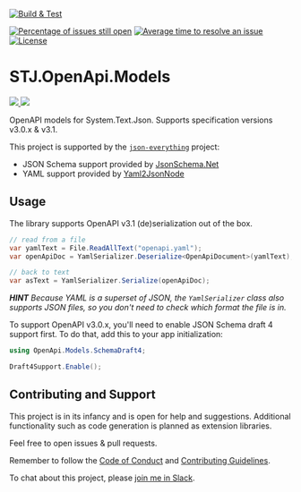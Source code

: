 [![Build & Test](https://github.com/gregsdennis/openapi/actions/workflows/dotnet-core.yml/badge.svg?branch=main&event=push)](https://github.com/gregsdennis/openapi/actions/workflows/dotnet-core.yml)
<!-- [![Test results](https://img.shields.io/endpoint?url=https://gist.githubusercontent.com/gregsdennis/28607f2d276032f4d9a7f2c807e44df7/raw/test-results-badge.json)](https://github.com/gregsdennis/json-everything/actions?query=workflow%3A%22Build+%26+Test%22) -->
[![Percentage of issues still open](http://isitmaintained.com/badge/open/gregsdennis/openapi.svg)](http://isitmaintained.com/project/gregsdennis/openapi "Percentage of issues still open")
[![Average time to resolve an issue](http://isitmaintained.com/badge/resolution/gregsdennis/openapi.svg)](http://isitmaintained.com/project/gregsdennis/openapi "Average time to resolve an issue")
[![License](https://img.shields.io/github/license/gregsdennis/openapi)](https://github.com/gregsdennis/openapi/blob/main/LICENSE)

# STJ.OpenApi.Models

[![](https://img.shields.io/nuget/vpre/STJ.OpenApi.Models.svg?svg=true) ![](https://img.shields.io/nuget/dt/STJ.OpenApi.Models.svg?svg=true)](https://www.nuget.org/packages/STJ.OpenAPI.Models)

OpenAPI models for System.Text.Json.  Supports specification versions v3.0.x & v3.1.

This project is supported by the [`json-everything`](https://github.com/gregsdennis/json-everything) project:

- JSON Schema support provided by [JsonSchema.Net](https://www.nuget.org/packages/JsonSchema.Net)
- YAML support provided by [Yaml2JsonNode](https://www.nuget.org/packages/Yaml2JsonNode)

## Usage

The library supports OpenAPI v3.1 (de)serialization out of the box.

```c#
// read from a file
var yamlText = File.ReadAllText("openapi.yaml");
var openApiDoc = YamlSerializer.Deserialize<OpenApiDocument>(yamlText);

// back to text
var asText = YamlSerializer.Serialize(openApiDoc);
```

***HINT** Because YAML is a superset of JSON, the `YamlSerializer` class also supports JSON files, so you don't need to check which format the file is in.*

To support OpenAPI v3.0.x, you'll need to enable JSON Schema draft 4 support first.  To do that, add this to your app initialization:

```c#
using OpenApi.Models.SchemaDraft4;

Draft4Support.Enable();
```

## Contributing and Support

This project is in its infancy and is open for help and suggestions.  Additional functionality such as code generation is planned as extension libraries.

Feel free to open issues & pull requests.

Remember to follow the [Code of Conduct](./CODE_OF_CONDUCT.md) and [Contributing Guidelines](./CONTRIBUTING.md).

To chat about this project, please [join me in Slack](https://join.slack.com/t/manateeopensource/shared_invite/enQtMzU4MjgzMjgyNzU3LWZjYzAzYzY3NjY1MjY3ODI0ZGJiZjc3Nzk1MDM5NTNlMjMyOTE0MzMxYWVjMjdiOGU1NDY5OGVhMGQ5YzY4Zjg).
